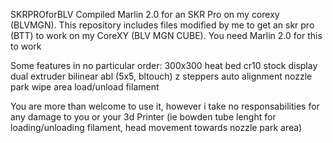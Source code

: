SKRPROforBLV
Compiled Marlin 2.0 for an SKR Pro on my corexy (BLVMGN).
This repository includes files modified by me to get an skr pro (BTT) to work on my CoreXY (BLV MGN CUBE).
You need Marlin 2.0 for this to work

Some features in no particular order:
  300x300 heat bed
  cr10 stock display
  dual extruder
  bilinear abl (5x5, bltouch)
  z steppers auto alignment
  nozzle park
  wipe area
  load/unload filament
  
  You are more than welcome to use it, however i take no responsabilities for any damage to you or your 3d Printer (ie bowden tube lenght for loading/unloading filament, head movement towards nozzle park area)
